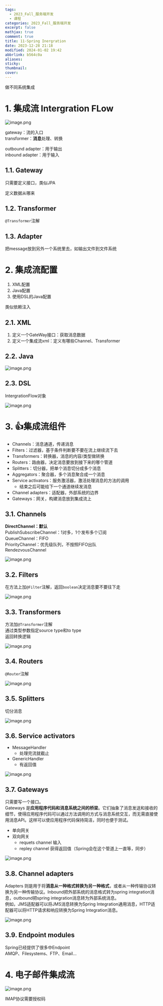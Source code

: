 ```yaml
---
tags:
  - 2023_Fall_服务端开发
  - 课程
categories: 2023_Fall_服务端开发
excerpt: false
mathjax: true
comment: true
title: 11-Spring Inergration
date: 2023-12-28 21:18
modified: 2024-01-02 19:42
abbrlink: b564c0a
aliases:
sticky:
thumbnail:
cover:
---
```


做不同系统集成

# 1. 集成流 Intergration FLow

![image.png](https://chillcharlie-img.oss-cn-hangzhou.aliyuncs.com/image%2F2023%2F11%2F23%2F19-00-32-18ab4ec2735aac2ccea5b42e91078cdf-20231123190031-d3597c.png)

gateway：流的入口  
transformer：**消息**处理、转换

outbound adapter：用于输出  
inbound adapter：用于输入

## 1.1. Gateway

只需要定义接口，类似JPA

定义数据从哪来

## 1.2. Transformer

`@Transformer`注解

## 1.3. Adapter

把message放到另外一个系统里去，如输出文件到文件系统

# 2. 集成流配置

1. XML配置
2. Java配置
3. 使用DSL的Java配置

类似依赖注入

## 2.1. XML

1. 定义一个GateWay接口：获取消息数据
2. 定义一个集成流xml：定义有哪些Channel、Transformer

## 2.2. Java

![image.png](https://chillcharlie-img.oss-cn-hangzhou.aliyuncs.com/image%2F2023%2F11%2F23%2F19-37-20-5a24358a2e8ff6ef8db47e3bc36c8989-20231123193719-f55088.png)

## 2.3. DSL

IntergrationFlow对象

![image.png](https://chillcharlie-img.oss-cn-hangzhou.aliyuncs.com/image%2F2023%2F11%2F23%2F19-40-43-b0218d8cb35748ff7d09c2f2e8d81d41-20231123194042-b1beb5.png)

# 3. 👍集成流组件

- Channels：消息通道，传递消息
- Filters：过滤器，基于条件判断要不要在流上继续流下去
- Transformers：转换器，消息的内容/类型做转换
- Routers：路由器，决定消息要放到接下来的哪个管道
- Splitters：切分器，把单个消息切分成多个消息
- Aggregators：聚合器，多个消息聚合成一个消息
- Service activators：服务激活器，激活处理消息的方法的调用
	- 结束之后可能给下一个通道继续发消息
- Channel adapters：适配器，外部系统的边界
- Gateways：网关，构建消息放到集成流上

## 3.1. Channels

**DirectChannel：默认**  
PublishSubscribeChannel：1对多，1个发布多个订阅  
QueueChannel：FIFO  
PriorityChannel：优先级队列，不按照FIFO出队  
RendezvousChannel

![image.png](https://chillcharlie-img.oss-cn-hangzhou.aliyuncs.com/image%2F2023%2F11%2F23%2F19-52-20-550033b89ec4a7f0e1abf90cf2d6decf-20231123195220-2e4b63.png)

## 3.2. Filters

在方法上加`@Filter`注解，返回`boolean`决定消息要不要往下走

![image.png](https://chillcharlie-img.oss-cn-hangzhou.aliyuncs.com/image%2F2023%2F11%2F23%2F19-53-49-31d3375a6337ac01c8edbbf4f9089194-20231123195348-52eb90.png)

## 3.3. Transformers

方法加`@Transformer`注解  
通过类型参数指定source type和to type  
返回转换逻辑

![image.png](https://chillcharlie-img.oss-cn-hangzhou.aliyuncs.com/image%2F2023%2F11%2F23%2F19-55-28-8a87e0604e93c520bf876d1a6a585d58-20231123195527-beae6b.png)

## 3.4. Routers

`@Router`注解

![image.png](https://chillcharlie-img.oss-cn-hangzhou.aliyuncs.com/image%2F2023%2F11%2F23%2F19-56-06-37f0c1b140d7b9dd709f1b71cc8c2a80-20231123195605-a9b7af.png)

## 3.5. Splitters

切分消息

![image.png](https://chillcharlie-img.oss-cn-hangzhou.aliyuncs.com/image%2F2023%2F11%2F23%2F19-59-15-e9e403edfab61e437342fa71836a8113-20231123195914-c81166.png)

## 3.6. Service activators

- MessageHandler
	- 处理完流就截止
- GenericHandler
	- 有返回值

![image.png](https://chillcharlie-img.oss-cn-hangzhou.aliyuncs.com/image%2F2023%2F11%2F23%2F20-08-05-a5083f9ec2d27fb4eca0fffa5635e15a-20231123200804-89e408.png)

## 3.7. Gateways

只需要写一个接口。  
Gateways 是**应用程序代码和消息系统之间的桥梁**。它们抽象了消息发送和接收的细节，使得应用程序代码可以通过方法调用的方式与消息系统交互，而无需直接使用消息API。这样可以使应用程序代码保持简洁，同时也便于测试。

- 单向网关
- 双向网关
	- requets channel 输入
	- repley channel 获得返回值（Spring会在这个管道上一直等，同步）

![image.png](https://chillcharlie-img.oss-cn-hangzhou.aliyuncs.com/image%2F2023%2F11%2F23%2F20-12-01-e1f7a60e7156af19a94a54aaa98aec8c-20231123201200-615caa.png)

## 3.8. Channel adapters

Adapters 则是用于将**消息从一种格式转换为另一种格式**，或者从一种传输协议转换为另一种传输协议。Inbound把外部系统的消息格式转为spring integration消息，outbound把spring integration消息转为外部系统消息。  
例如，JMS适配器可以将JMS消息转换为Spring Integration通用消息，HTTP适配器可以将HTTP请求和响应转换为Spring Integration消息。

![image.png](https://chillcharlie-img.oss-cn-hangzhou.aliyuncs.com/image%2F2023%2F11%2F23%2F20-14-53-3423606ae480b57609abc38987c77384-20231123201453-e17b91.png)

## 3.9. Endpoint modules

Spring已经提供了很多中Endpoint  
AMQP、Filesystems、FTP、Email...

# 4. 电子邮件集成流

![image.png](https://chillcharlie-img.oss-cn-hangzhou.aliyuncs.com/image%2F2023%2F11%2F23%2F21-08-14-37a3cf11926c438aa0ff8c40edb1591f-20231123210813-33a283.png)

IMAP协议需要授权码